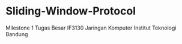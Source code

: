 # Sliding-Window-Protocol
Milestone 1 Tugas Besar IF3130 Jaringan Komputer Institut Teknologi Bandung
